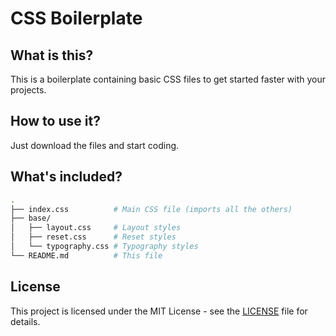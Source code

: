 # CSS Boilerplate

## What is this?

This is a boilerplate containing basic CSS files to get started faster with your projects.

## How to use it?

Just download the files and start coding.

## What's included?

```bash
.
├── index.css          # Main CSS file (imports all the others)
├── base/
│   ├── layout.css     # Layout styles
│   ├── reset.css      # Reset styles
│   └── typography.css # Typography styles
└── README.md          # This file
```

## License

This project is licensed under the MIT License - see the [LICENSE](LICENSE) file for details.

